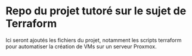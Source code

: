 # Repo du projet tutoré sur le sujet de Terraform 
Ici seront ajoutés les fichiers du projet, notamment les scripts terraform pour automatiser la création de VMs sur un serveur Proxmox. 
